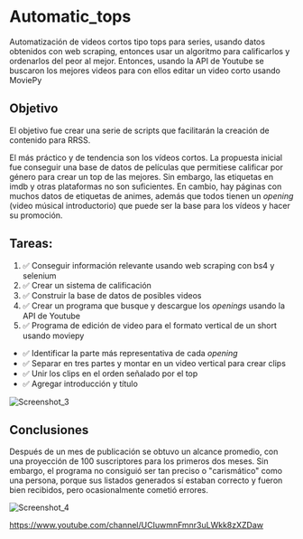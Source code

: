 # Automatic_tops
Automatización de videos cortos tipo tops para series, usando datos obtenidos con web scraping, entonces usar un algoritmo para calificarlos y ordenarlos del peor al mejor. Entonces, usando la API de Youtube se buscaron los mejores videos para con ellos editar un video corto usando MoviePy

## Objetivo
El objetivo fue crear una serie de scripts que facilitarán la creación de contenido para RRSS.

El más práctico y de tendencia son los vídeos cortos. La propuesta inicial fue conseguir una base de datos de películas que permitiese calificar por género para crear un top de las mejores. Sin embargo, las etiquetas en imdb y otras plataformas no son suficientes. En cambio, hay páginas con muchos datos de etiquetas de animes, además que todos tienen un _opening_ (video músical introductorio) que puede ser la base para los vídeos y hacer su promoción.


## Tareas:

1. ✅ Conseguir información relevante usando web scraping con bs4 y selenium
2. ✅ Crear un sistema de calificación
3. ✅ Construir la base de datos de posibles videos
4. ✅ Crear un programa que busque y descargue los _openings_ usando la API de Youtube
5. ✅ Programa de edición de video para el formato vertical de un short usando moviepy
  - ✅ Identificar la parte más representativa de cada _opening_
  - ✅ Separar en tres partes y montar en un video vertical para crear clips
  - ✅ Unir los clips en el orden señalado por el top
  - ✅ Agregar introducción y título


![Screenshot_3](https://user-images.githubusercontent.com/123985830/220773555-67feed05-ec66-4965-91bf-77fe7f56ee25.png)


  ## Conclusiones
Después de un mes de publicación se obtuvo un alcance promedio, con una proyección de 100 suscriptores para los primeros dos meses. Sin embargo, el programa no consiguió ser tan preciso o "carismático" como una persona, porque sus listados generados sí estaban correcto y fueron bien recibidos, pero ocasionalmente cometió errores.
 

![Screenshot_4](https://user-images.githubusercontent.com/123985830/220773903-c340b067-827e-46f9-93b4-46db1a4c7fe0.png)

https://www.youtube.com/channel/UCIuwmnFmnr3uLWkk8zXZDaw
